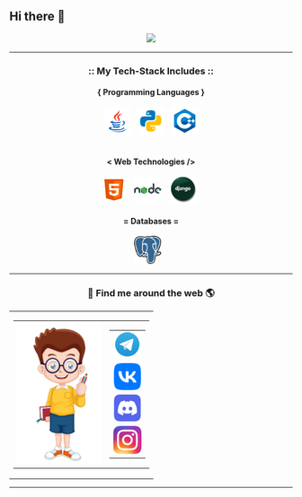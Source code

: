 ## Hi there 👋

<!--<a href="https://t.me/uzi_smuzi"><img alt="Static Badge" src="https://img.shields.io/badge/uzi_smuzi-blue?style=for-the-badge&logo=telegram&logoColor=white"></a> 
<a href="https://vk.com/uzi_smuzii"><img alt="Static Badge" src="https://img.shields.io/badge/vk-%23309fee?style=for-the-badge&logo=vk&logoColor=white"></a>-->

<p align="center">
  <img src="https://github.com/ShlenkinVV/ShlenkinVV/blob/main/Gosling.gif"  width=300>
</p>

<!-- <img alt="Static Badge" src="https://img.shields.io/badge/python-blue?style=plastic&logo=python&logoColor=white" width=100> -->
<hr>
<h3 align="center"> :: My Tech-Stack Includes :: </h3>

<h4 align='center'>{ Programming Languages }</h4>
<p align='center'>
  <img src="./resources/java.png" />&nbsp;&nbsp;
   <img src="./resources/python.png" />&nbsp;&nbsp;
  <img src="./resources/c%2B%2B.png" /> <br> <br>
</p>

<h4 align='center'>< Web Technologies /></h4>
<p align='center'>
  <img src="./resources/html-5.png" />&nbsp;&nbsp;
  <img src="./resources/nodejs.png" />&nbsp;&nbsp;&nbsp;
    <img src="./resources/django-badge.png" width="48px"/>&nbsp;&nbsp;
</p>

<h4 align='center'>= Databases =</h4>
<p align='center'>
  <img src="./resources/postgres.png" width="48px"/>&nbsp;&nbsp;&nbsp; 
</p>
<hr>
  
<h3 align="center">🔎 Find me around the web 🌎</h3>
<table align="center" width="100%">
  <tr>
    <td align="center">
      <table align="center" width="100%">
        <tr>
          <td align="center">
            <img width="150" height="250" src="./resources/boy.png">
          </td>
          <td align="center">
            <table align="center" width="100%">
              <tr>
                <td align="center">
                  <a href="https://t.me/uzi_smuzi"> <img src="./resources/Telegram.png" width="48px"/> </a>
                </td>
              </tr>
              <tr>
                <td align="center">
                  <a href="https://vk.com/uzi_smuzii"> <img src="./resources/VK.png" width="48px"/> </a>
                </td>
              </tr>
              <tr>
                <td align="center">
                  <a href="https://discordapp.com/users/335798095998615552""> <img src="./resources/discord_.png" width="48px"/> </a>
                </td>
              </tr>
              <tr>
                <td align="center">
                  <a href="https://www.instagram.com/vo_one"> <img src="./resources/instagram.png" width="50px"/> </a>
                </td>
              </tr>
            </table>
          </td>
        </tr>
      </table>
<!--     </td>
     <td align="center">
      <img width="350" height="250" src="./resources/code.gif">
    </td>  -->
  </tr>
</table>
<hr>
<!-- <img alt="Static Badge" src="https://img.shields.io/badge/node.js-6DA55F?style=for-the-badge&logo=node.js&logoColor=white"> -->
<!--
**ShlenkinVV/ShlenkinVV** is a ✨ _special_ ✨ repository because its `README.md` (this file) appears on your GitHub profile.
<!--
Here are some ideas to get you started:

- 🔭 I’m currently working on ...
- 🌱 I’m currently learning ...
- 👯 I’m looking to collaborate on ...
- 🤔 I’m looking for help with ...
- 💬 Ask me about ...
- 📫 How to reach me: ...
- 😄 Pronouns: ...
- ⚡ Fun fact: ...
-->
